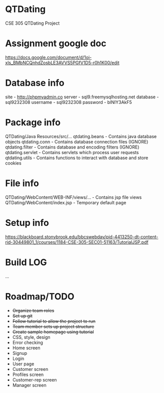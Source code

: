 # QTDating
CSE 305 QTDating Project

# Assignment google doc
https://docs.google.com/document/d/1oi-xls_BMbNCQnhdZosbLE3AVVS5PGfV1D5-r0h1K00/edit

# Database info
site 	 - http://phpmyadmin.co
server 	 - sql9.freemysqlhosting.net
database - sql9232308
username - sql9232308
password - blNIY3AkF5

# Package info
QTDating/Java Resources/src/...
qtdating.beans 	 - Contains java database objects
qtdating.conn 	 - Contains database connection files (IGNORE)
qtdating.filter  - Contains database and encoding filters (IGNORE)
qtdating.servlet - Contains servlets which process user requests
qtdating.utils 	 - Contains functions to interact with database and store cookies

# File info
QTDating/WebContent/WEB-INF/views/... - Contains jsp file views
QTDating/WebContent/index.jsp		  - Temporary default page

# Setup info
https://blackboard.stonybrook.edu/bbcswebdav/pid-4413250-dt-content-rid-30449801_1/courses/1184-CSE-305-SEC01-51163/TutorialJSP.pdf

# Build LOG
...

# Roadmap/TODO

* ~~Organize team roles~~
* ~~Set up git~~
* ~~Follow tutorial to allow the project to run~~
* ~~Team member sets up project structure~~
* ~~Create sample homepage using tutorial~~
* CSS, style, design
* Error checking
* Home screen
* Signup
* Login
* User page 
* Customer screen
* Profiles screen
* Customer-rep screen
* Manager screen


